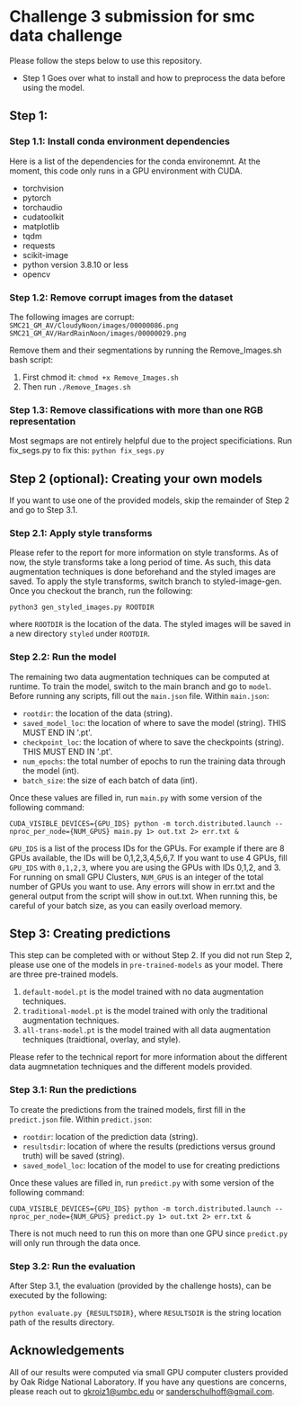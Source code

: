 # Challenge 3 submission for smc data challenge
Please follow the steps below to use this repository.
* Step 1 Goes over what to install and how to preprocess the data before using the model.

## Step 1: 
### Step 1.1: Install conda environment dependencies
Here is a list of the dependencies for the conda environemnt. At the moment, this code only runs in a GPU environment with CUDA.
  - torchvision
  - pytorch
  - torchaudio
  - cudatoolkit
  - matplotlib
  - tqdm
  - requests
  - scikit-image
  - python version 3.8.10 or less
  - opencv

### Step 1.2: Remove corrupt images from the dataset
The following images are corrupt:
```SMC21_GM_AV/CloudyNoon/images/00000086.png```
```SMC21_GM_AV/HardRainNoon/images/00000029.png```

Remove them and their segmentations by running the Remove_Images.sh bash script:
1) First chmod it:
`chmod +x Remove_Images.sh`
2) Then run 
`./Remove_Images.sh`

### Step 1.3: Remove classifications with more than one RGB representation
Most segmaps are not entirely helpful due to the project specificiations. Run fix_segs.py to fix this:
```python fix_segs.py```

## Step 2 (optional): Creating your own models
If you want to use one of the provided models, skip the remainder of Step 2 and go to Step 3.1.

### Step 2.1: Apply style transforms
Please refer to the report for more information on style transforms. As of now, the style transforms take a long period of time. As such, this data augmentation techniques is done beforehand and the styled images are saved. To apply the style transforms, switch branch to styled-image-gen. Once you checkout the branch, run the following:

```python3 gen_styled_images.py ROOTDIR```

where ```ROOTDIR``` is the location of the data. The styled images will be saved in a new directory ```styled``` under ```ROOTDIR```.

### Step 2.2: Run the model
The remaining two data augmentation techniques can be computed at runtime. To train the model, switch to the main branch and go to ```model```. Before running any scripts, fill out the ```main.json``` file.
Within ```main.json```:
* ```rootdir```: the location of the data (string).
* ```saved_model_loc```: the location of where to save the model (string). THIS MUST END IN '.pt'.
* ```checkpoint_loc```: the location of where to save the checkpoints (string). THIS MUST END IN '.pt'.
* ```num_epochs```: the total number of epochs to run the training data through the model (int).
* ```batch_size```: the size of each batch of data (int).

Once these values are filled in, run ```main.py``` with some version of the following command:

```CUDA_VISIBLE_DEVICES={GPU_IDS} python -m torch.distributed.launch --nproc_per_node={NUM_GPUS} main.py 1> out.txt 2> err.txt &```

```GPU_IDS``` is a list of the process IDs for the GPUs. For example if there are 8 GPUs available, the IDs will be 0,1,2,3,4,5,6,7. If you want to use 4 GPUs, fill ```GPU_IDS``` with ```0,1,2,3```, where you are using the GPUs with IDs 0,1,2, and 3. For running on small GPU Clusters, ```NUM_GPUS``` is an integer of the total number of GPUs you want to use. Any errors will show in err.txt and the general output from the script will show in out.txt. When running this, be careful of your batch size, as you can easily overload memory.

## Step 3: Creating predictions
This step can be completed with or without Step 2. If you did not run Step 2, please use one of the models in ```pre-trained-models``` as your model. There are three pre-trained models.

1) ```default-model.pt``` is the model trained with no data augmentation techniques.
2) ```traditional-model.pt``` is the model trained with only the traditional augmentation techniques.
3) ```all-trans-model.pt``` is the model trained with all data augmentation techniques (traidtional, overlay, and style).

Please refer to the technical report for more information about the different data augmnetation techniques and the different models provided.

### Step 3.1: Run the predictions
To create the predictions from the trained models, first fill in the ```predict.json``` file. Within ```predict.json```:
* ```rootdir```: location of the prediction data (string).
* ```resultsdir```: location of where the results (predictions versus ground truth) will be saved (string).
* ```saved_model_loc```: location of the model to use for creating predictions

Once these values are filled in, run ```predict.py``` with some version of the following command:

```CUDA_VISIBLE_DEVICES={GPU_IDS} python -m torch.distributed.launch --nproc_per_node={NUM_GPUS} predict.py 1> out.txt 2> err.txt &```

There is not much need to run this on more than one GPU since ```predict.py``` will only run through the data once.

### Step 3.2: Run the evaluation
After Step 3.1, the evaluation (provided by the challenge hosts), can be executed by the following:

```python evaluate.py {RESULTSDIR}```,
where ```RESULTSDIR``` is the string location path of the results directory.

## Acknowledgements
All of our results were computed via small GPU computer clusters provided by Oak Ridge National Laboratory. If you have any questions are concerns, please reach out to gkroiz1@umbc.edu or sanderschulhoff@gmail.com.


